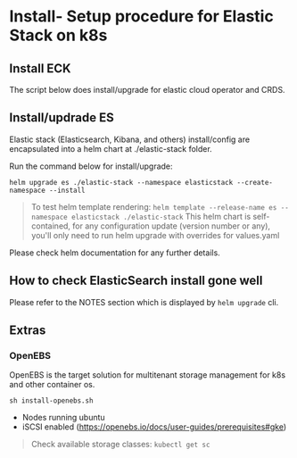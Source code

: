 # Install- Setup procedure for Elastic Stack on k8s

## Install ECK

The script below does install/upgrade for elastic cloud operator and CRDS.

## Install/updrade ES

Elastic stack (Elasticsearch, Kibana, and others) install/config are encapsulated into a helm chart at ./elastic-stack folder.

Run the command below for install/upgrade:

`helm upgrade es ./elastic-stack --namespace elasticstack --create-namespace --install`

> To test helm template rendering: `helm template --release-name es --namespace elasticstack ./elastic-stack`
> This helm chart is self-contained, for any configuration update (version number or any), you'll only need to run helm upgrade with overrides for values.yaml

Please check helm documentation for any further details.

## How to check ElasticSearch install gone well

Please refer to the NOTES section which is displayed by `helm upgrade` cli.

## Extras

### OpenEBS

OpenEBS is the target solution for multitenant storage management for k8s and other container os.

`sh install-openebs.sh`

- Nodes running ubuntu
- iSCSI enabled (<https://openebs.io/docs/user-guides/prerequisites#gke>)

> Check available storage classes: `kubectl get sc`

